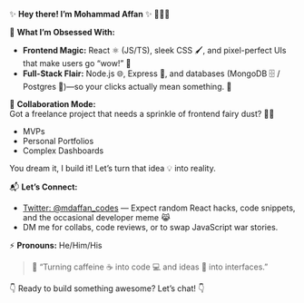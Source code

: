 ✨ **Hey there! I’m Mohammad Affan** ✨ 🚀🧙‍♂️

🔭 **What I’m Obsessed With:**  
- **Frontend Magic:** React ⚛️ (JS/TS), sleek CSS 🖌️, and pixel-perfect UIs that make users go “wow!” 🤩  
- **Full-Stack Flair:** Node.js 🌐, Express 🚂, and databases (MongoDB 🗄️ / Postgres 🐘)—so your clicks actually mean something. 🎯  

🤝 **Collaboration Mode:**  
Got a freelance project that needs a sprinkle of frontend fairy dust? 🧚‍♂️  
- MVPs  
- Personal Portfolios  
- Complex Dashboards  

You dream it, I build it! Let’s turn that idea 💡 into reality.  

📬 **Let’s Connect:**  
- [Twitter: @mdaffan_codes](https://twitter.com/mdaffan_codes) — Expect random React hacks, code snippets, and the occasional developer meme 😹  
- DM me for collabs, code reviews, or to swap JavaScript war stories.  

⚡ **Pronouns:** He/Him/His  

> 💬 “Turning caffeine ☕ into code 💻 and ideas 💭 into interfaces.”  

👇 Ready to build something awesome? Let’s chat! 👇

<!---
mdaffanwd/mdaffanwd is a ✨ special ✨ repository because its `README.md` (this file) appears on your GitHub profile.
You can click the Preview link to take a look at your changes.
--->
